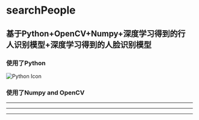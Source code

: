 # searchPeople

## 基于Python+OpenCV+Numpy+深度学习得到的行人识别模型+深度学习得到的人脸识别模型

###  使用了Python

![Python Icon](https://gss1.bdstatic.com/-vo3dSag_xI4khGkpoWK1HF6hhy/baike/w%3D268/sign=e2a135117d1ed21b79c929e3956fddae/faedab64034f78f092033e1079310a55b2191ccc.jpg)
### 使用了Numpy and OpenCV

***
----
---
